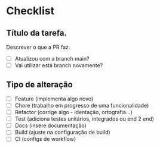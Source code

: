 # Checklist

## Título da tarefa.

Descrever o que a PR faz.

- [ ] Atualizou com a branch main?
- [ ] Vai utilizar está branch novamente?

## Tipo de alteração

- [ ] Feature (implementa algo novo)
- [ ] Chore (trabalho em progresso de uma funcionalidade)
- [ ] Refactor (corrige algo - identação, ortografia...)
- [ ] Test (adiciona testes unitários, integrados ou end 2 end)
- [ ] Docs (insere documentação)
- [ ] Build (ajuste na configuração de build)
- [ ] CI (configs de workflow)